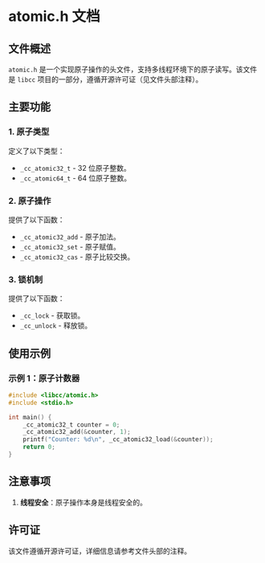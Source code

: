 # atomic.h 文档

## 文件概述
`atomic.h` 是一个实现原子操作的头文件，支持多线程环境下的原子读写。该文件是 `libcc` 项目的一部分，遵循开源许可证（见文件头部注释）。

## 主要功能

### 1. 原子类型
定义了以下类型：
- `_cc_atomic32_t` - 32 位原子整数。
- `_cc_atomic64_t` - 64 位原子整数。

### 2. 原子操作
提供了以下函数：
- `_cc_atomic32_add` - 原子加法。
- `_cc_atomic32_set` - 原子赋值。
- `_cc_atomic32_cas` - 原子比较交换。

### 3. 锁机制
提供了以下函数：
- `_cc_lock` - 获取锁。
- `_cc_unlock` - 释放锁。

## 使用示例

### 示例 1：原子计数器
```c
#include <libcc/atomic.h>
#include <stdio.h>

int main() {
    _cc_atomic32_t counter = 0;
    _cc_atomic32_add(&counter, 1);
    printf("Counter: %d\n", _cc_atomic32_load(&counter));
    return 0;
}
```

## 注意事项
1. **线程安全**：原子操作本身是线程安全的。

## 许可证
该文件遵循开源许可证，详细信息请参考文件头部的注释。